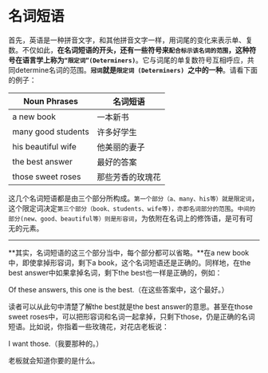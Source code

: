 # 名词短语

首先，英语是一种拼音文字，和其他拼音文字一样，用词尾的变化来表示单、复数。不仅如此，**在名词短语的开头，还有一些符号来`配合标示该名词的范围`，这种符号在语言学上称为`“限定词”(Determiners)`**。它与词尾的单复数符号互相呼应，共同determine名词的范围。**`冠词`就是`限定词 (Determiners) `之中的一种**。请看下面的例子：
>  
|Noun Phrases   |名词短语   |
|---|---|
|a new book   |一本新书   |
|many good students   |许多好学生   |
|his beautiful wife   |他美丽的妻子   |
|the best answer   |最好的答案   |
|those sweet roses   |那些芳香的玫瑰花   |

这几个名词短语都是由三个部分所构成。`第一个部分（a、many、his等）就是限定词`，这个限定词决定`第三个部分（book、students、wife等)，亦即名词部分的范围`。`中间的部分(new、good、beautiful等）则是形容词`，为依附在名词上的修饰语，是可有可无的元素。


---


**其实，名词短语的这三个部分当中，每个部分都可以省略。**在a new book中，即使拿掉形容词，剩下a book，这个名词短语还是正确的。同样地，在the best answer中如果拿掉名词，剩下the best也一样是正确的，例如：
>  
Of these answers, this one is the best.（在这些答案中，这个最好。）

读者可以从此句中清楚了解the best就是the best answer的意思。甚至在those sweet roses中，可以把形容词和名词一起拿掉，只剩下those，仍是正确的名词短语。比如说，你指着一些玫瑰花，对花店老板说：
>  
I want those.（我要那种的。）  

老板就会知道你要的是什么。